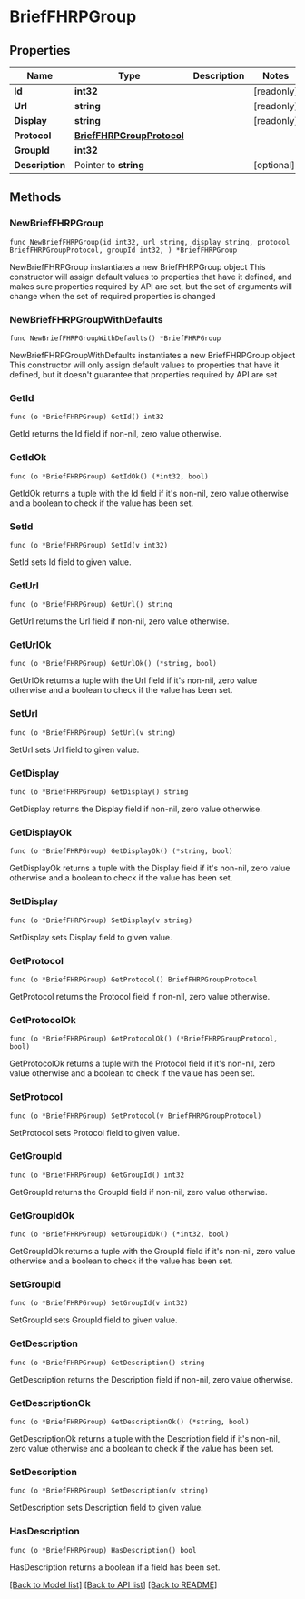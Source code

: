 # BriefFHRPGroup

## Properties

Name | Type | Description | Notes
------------ | ------------- | ------------- | -------------
**Id** | **int32** |  | [readonly] 
**Url** | **string** |  | [readonly] 
**Display** | **string** |  | [readonly] 
**Protocol** | [**BriefFHRPGroupProtocol**](BriefFHRPGroupProtocol.md) |  | 
**GroupId** | **int32** |  | 
**Description** | Pointer to **string** |  | [optional] 

## Methods

### NewBriefFHRPGroup

`func NewBriefFHRPGroup(id int32, url string, display string, protocol BriefFHRPGroupProtocol, groupId int32, ) *BriefFHRPGroup`

NewBriefFHRPGroup instantiates a new BriefFHRPGroup object
This constructor will assign default values to properties that have it defined,
and makes sure properties required by API are set, but the set of arguments
will change when the set of required properties is changed

### NewBriefFHRPGroupWithDefaults

`func NewBriefFHRPGroupWithDefaults() *BriefFHRPGroup`

NewBriefFHRPGroupWithDefaults instantiates a new BriefFHRPGroup object
This constructor will only assign default values to properties that have it defined,
but it doesn't guarantee that properties required by API are set

### GetId

`func (o *BriefFHRPGroup) GetId() int32`

GetId returns the Id field if non-nil, zero value otherwise.

### GetIdOk

`func (o *BriefFHRPGroup) GetIdOk() (*int32, bool)`

GetIdOk returns a tuple with the Id field if it's non-nil, zero value otherwise
and a boolean to check if the value has been set.

### SetId

`func (o *BriefFHRPGroup) SetId(v int32)`

SetId sets Id field to given value.


### GetUrl

`func (o *BriefFHRPGroup) GetUrl() string`

GetUrl returns the Url field if non-nil, zero value otherwise.

### GetUrlOk

`func (o *BriefFHRPGroup) GetUrlOk() (*string, bool)`

GetUrlOk returns a tuple with the Url field if it's non-nil, zero value otherwise
and a boolean to check if the value has been set.

### SetUrl

`func (o *BriefFHRPGroup) SetUrl(v string)`

SetUrl sets Url field to given value.


### GetDisplay

`func (o *BriefFHRPGroup) GetDisplay() string`

GetDisplay returns the Display field if non-nil, zero value otherwise.

### GetDisplayOk

`func (o *BriefFHRPGroup) GetDisplayOk() (*string, bool)`

GetDisplayOk returns a tuple with the Display field if it's non-nil, zero value otherwise
and a boolean to check if the value has been set.

### SetDisplay

`func (o *BriefFHRPGroup) SetDisplay(v string)`

SetDisplay sets Display field to given value.


### GetProtocol

`func (o *BriefFHRPGroup) GetProtocol() BriefFHRPGroupProtocol`

GetProtocol returns the Protocol field if non-nil, zero value otherwise.

### GetProtocolOk

`func (o *BriefFHRPGroup) GetProtocolOk() (*BriefFHRPGroupProtocol, bool)`

GetProtocolOk returns a tuple with the Protocol field if it's non-nil, zero value otherwise
and a boolean to check if the value has been set.

### SetProtocol

`func (o *BriefFHRPGroup) SetProtocol(v BriefFHRPGroupProtocol)`

SetProtocol sets Protocol field to given value.


### GetGroupId

`func (o *BriefFHRPGroup) GetGroupId() int32`

GetGroupId returns the GroupId field if non-nil, zero value otherwise.

### GetGroupIdOk

`func (o *BriefFHRPGroup) GetGroupIdOk() (*int32, bool)`

GetGroupIdOk returns a tuple with the GroupId field if it's non-nil, zero value otherwise
and a boolean to check if the value has been set.

### SetGroupId

`func (o *BriefFHRPGroup) SetGroupId(v int32)`

SetGroupId sets GroupId field to given value.


### GetDescription

`func (o *BriefFHRPGroup) GetDescription() string`

GetDescription returns the Description field if non-nil, zero value otherwise.

### GetDescriptionOk

`func (o *BriefFHRPGroup) GetDescriptionOk() (*string, bool)`

GetDescriptionOk returns a tuple with the Description field if it's non-nil, zero value otherwise
and a boolean to check if the value has been set.

### SetDescription

`func (o *BriefFHRPGroup) SetDescription(v string)`

SetDescription sets Description field to given value.

### HasDescription

`func (o *BriefFHRPGroup) HasDescription() bool`

HasDescription returns a boolean if a field has been set.


[[Back to Model list]](../README.md#documentation-for-models) [[Back to API list]](../README.md#documentation-for-api-endpoints) [[Back to README]](../README.md)


